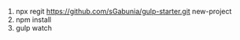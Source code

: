 1) npx regit https://github.com/sGabunia/gulp-starter.git new-project  
2) npm install  
3) gulp watch
